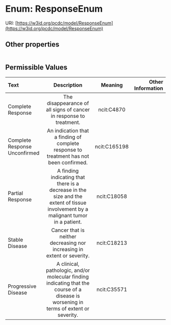 
# Enum: ResponseEnum




URI: [https://w3id.org/pcdc/model/ResponseEnum](https://w3id.org/pcdc/model/ResponseEnum)


## Other properties

|  |  |  |
| --- | --- | --- |

## Permissible Values

| Text | Description | Meaning | Other Information |
| :--- | :---: | :---: | ---: |
| Complete Response | The disappearance of all signs of cancer in response to treatment. | ncit:C4870 |  |
| Complete Response Unconfirmed | An indication that a finding of complete response to treatment has not been confirmed. | ncit:C165198 |  |
| Partial Response | A finding indicating that there is a decrease in the size and the extent of tissue involvement by a malignant tumor in a patient. | ncit:C18058 |  |
| Stable Disease | Cancer that is neither decreasing nor increasing in extent or severity. | ncit:C18213 |  |
| Progressive Disease | A clinical, pathologic, and/or molecular finding indicating that the course of a disease is worsening in terms of extent or severity. | ncit:C35571 |  |

